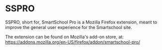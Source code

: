  # SSPRO
SSPRO, short for, SmartSchool Pro is a Mozilla Firefox extension, meant to improve the general user experience for the Smartschool site.

The extension can be found on Mozilla's add-on store, at: https://addons.mozilla.org/en-US/firefox/addon/smartschool-pro/
